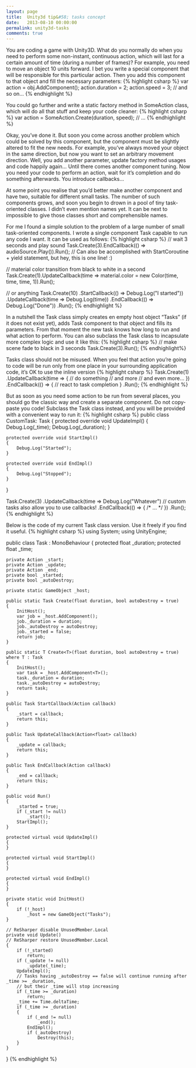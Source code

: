 ```yaml
---
layout: page
title:  Unity3d tip&#58; tasks concept
date:   2013-08-10 00:00:00
permalink: unity3d-tasks
comments: true
---
```


You are coding a game with Unity3D. What do you normally do when you need to perform some non-instant, continuous action, which will last for a certain
amount of time (during a number of frames)? For example, you need to move an object 10 units forward. I bet you write a special component that will be
responsible for this particular action. Then you add this component to that object and fill the necessary parameters:
{% highlight csharp %}
var action = obj.AddComponent<SomeAction>();
action.duration = 2;
action.speed = 3;
// and so on...
{% endhighlight %}

<!--break-->

You could go further and write a static factory method in SomeAction class, which will do all that stuff and keep your code cleaner:
{% highlight csharp %}
var action = SomeAction.Create(duration, speed);
// ...
{% endhighlight %}

Okay, you’ve done it. But soon you come across another problem which could be solved by this component, but the component must be slightly
altered to fit the new needs. For example, you’ve always moved your object in the same direction, but now you want to set an arbitrary movement
direction. Well, you add another parameter, update factory method usages and code happily again… Until there comes another component tuning. Now you
need your code to perform an action, wait for it’s completion and do something afterwards. You introduce callbacks…

At some point you realise that you’d better make another component and have two, suitable for different small tasks. The number of such components grows, and soon you
begin to drown in a pool of tiny task-oriented classes. I didn’t even mention names yet. It can be next to impossible to give those classes short and comprehensible names.

For me I found a simple solution to the problem of a large number of small task-oriented components. I wrote a single component
Task capable to run any code I want. It can be used as follows:
{% highlight csharp %}
// wait 3 seconds and play sound
Task.Create(3).EndCallback(() => audioSource.Play()).Run();
// Can also be accomplished with StartCoroutine + yield statement, but hey, this is one line! :)

// material color transition from black to white in a second
Task.Create(1).UpdateCallback(time => material.color = new Color(time, time, time, 1)).Run();

// or anything
Task.Create(10)
    .StartCallback(() => Debug.Log("I started"))
    .UpdateCallback(time => Debug.Log(time))
    .EndCallback(() => Debug.Log("Done"))
    .Run();
{% endhighlight %}

In a nutshell the Task class simply creates en empty host object “Tasks” (if it does not exist yet), adds Task component to that object and fills its parameters.
From that moment the new task knows how long to run and what action to perform. You can also subclass the Task class to incapsulate more complex logic and use it like this:
{% highlight csharp %}
// make scene fade to black in 3 seconds
Task.Create<FadeOut>(3).Run();
{% endhighlight%}

Tasks class should not be misused. When you feel that action you’re going to code will be run only from one place in your surrounding application code, it’s OK to use the inline version
{% highlight csharp %}
Task.Create(1)
	.UpdateCallback(time =>
	{
		// do something
		// and more
		// and even more...
	})
	.EndCallback(() =>
	{
		// react to task completion
	}
	.Run();
{% endhighlight %}

But as soon as you need some action to be run from several places, you should go the classic way and create a separate component. Do not copy-paste you code! Subclass the Task class
instead, and you will be provided with a convenient way to run it:
{% highlight csharp %}
public class CustomTask: Task
{
	protected override void UpdateImpl()
	{
		Debug.Log(_time);
		Debug.Log(_duration);
	}

	protected override void StartImpl()
	{
		Debug.Log("Started");
	}

	protected override void EndImpl()
	{
		Debug.Log("Stopped");
	}
}

Task.Create<CustomTask>(3)
	.UpdateCallback(time => Debug.Log("Whatever") // custom tasks also allow you to use callbacks!
	.EndCallback(() => { /* ... */ })
	.Run();
{% endhighlight %}

Below is the code of my current Task class version. Use it freely if you find it useful.
{% highlight csharp %}
using System;
using UnityEngine;

public class Task : MonoBehaviour
{
	protected float _duration;
	protected float _time;

	private Action _start;
	private Action _update;
	private Action _end;
	private bool _started;
	private bool _autoDestroy;

	private static GameObject _host;

	public static Task Create(float duration, bool autoDestroy = true)
	{
		InitHost();
		var job = _host.AddComponent();
		job._duration = duration;
		job._autoDestroy = autoDestroy;
		job._started = false;
		return job;
	}

	public static T Create<T>(float duration, bool autoDestroy = true) where T : Task
	{
		InitHost();
		var task = _host.AddComponent<T>();
		task._duration = duration;
		task._autoDestroy = autoDestroy;
		return task;
	}

	public Task StartCallback(Action callback)
	{
		_start = callback;
		return this;
	}

	public Task UpdateCallback(Action<float> callback)
	{
		_update = callback;
		return this;
	}

	public Task EndCallback(Action callback)
	{
		_end = callback;
		return this;
	}

	public void Run()
	{
		_started = true;
		if (_start != null)
			_start();
		StartImpl();
	}

	protected virtual void UpdateImpl()
	{
	}

	protected virtual void StartImpl()
	{
	}

	protected virtual void EndImpl()
	{
	}

	private static void InitHost()
	{
		if (!_host)
			_host = new GameObject("Tasks");
	}

	// ReSharper disable UnusedMember.Local
	private void Update()
	// ReSharper restore UnusedMember.Local
	{
		if (!_started)
			return;
		if (_update != null)
			_update(_time);
		UpdateImpl();
		// Tasks having _autoDestroy == false will continue running after _time >= _duration,
		// but their _time will stop increasing
		if (_time >= _duration)
			return;
		_time += Time.deltaTime;
		if (_time >= _duration)
		{
			if (_end != null)
				_end();
			EndImpl();
			if (_autoDestroy)
				Destroy(this);
		}
	}
}
{% endhighlight %}
